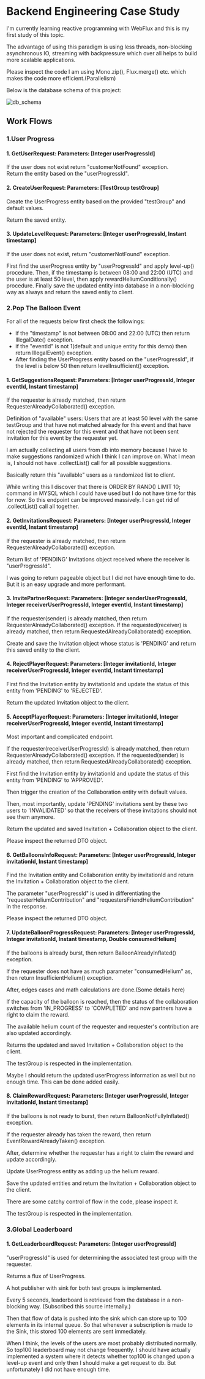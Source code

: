 # Backend Engineering Case Study

I'm currently learning reactive programming with WebFlux and this is my first study of this topic.

The advantage of using this paradigm is using less threads, non-blocking asynchronous IO, streaming with backpressure which over all helps to build more scalable applications.

Please inspect the code I am using Mono.zip(), Flux.merge() etc. which makes the code more efficient.(Parallelism)

Below is the database schema of this project:

![db_schema](db_schema.png)

## Work Flows

### 1.User Progress

#### 1. GetUserRequest: Parameters: [Integer userProgressId]

If the user does not exist return "customerNotFound" exception.  
Return the entity based on the "userProgressId".

#### 2. CreateUserRequest: Parameters: [TestGroup testGroup]

Create the UserProgress entity based on the provided "testGroup" and default values.

Return the saved entity.

#### 3. UpdateLevelRequest: Parameters: [Integer userProgressId, Instant timestamp]

If the user does not exist, return "customerNotFound" exception.

First find the userProgress entity by "userProgressId" and apply level-up() procedure.
Then, if the timestamp is between 08:00 and 22:00 (UTC) and the user is at least 50 level,
then apply rewardHeliumConditionally() procedure.
Finally save the updated entity into database in a non-blocking way as always and return the saved entiy to client.

### 2.Pop The Balloon Event

For all of the requests below first check the followings: 

- if the "timestamp" is not between 08:00 and 22:00 (UTC) then return IllegalDate() exception.
- if the "eventId" is not 1(default and unique entity for this demo) then return IllegalEvent() exception.
- After finding the UserProgress entity based on the "userProgressId", if the level is below 50 then return levelInsufficient() exception.

#### 1. GetSuggestionsRequest: Parameters: [Integer userProgressId, Integer eventId, Instant timestamp]

If the requester is already matched, then return RequesterAlreadyCollaborated() exception.

Definition of "available" users: Users that are at least 50 level with the same testGroup and that have not matched already for this event and that have not rejected the requester for this event and that have not been sent invitation for this event by the requester yet. 

I am actually collecting all users from db into memory because I have to make suggestions randomized which I think I can improve on. What I mean is, I should not have .collectList() call for all possible suggestions.

Basically return this "available" users as a randomized list to client.

While writing this I discover that there is ORDER BY RAND() LIMIT 10; command in MYSQL which I could have used but I do not have time for this for now. So this endpoint can be improved massively. I can get rid of .collectList() call all together.

#### 2. GetInvitationsRequest: Parameters: [Integer userProgressId, Integer eventId, Instant timestamp]

If the requester is already matched, then return RequesterAlreadyCollaborated() exception.

Return list of 'PENDING' Invitations object received where the receiver is "userProgressId".

I was going to return pageable object but I did not have enough time to do. But it is an easy upgrade and more performant.

#### 3. InvitePartnerRequest: Parameters: [Integer senderUserProgressId, Integer receiverUserProgressId, Integer eventId, Instant timestamp]

If the requester(sender) is already matched, then return RequesterAlreadyCollaborated() exception.
If the requested(receiver) is already matched, then return RequestedAlreadyCollaborated() exception.

Create and save the Invitation object whose status is 'PENDING' and return this saved entity to the client.

#### 4. RejectPlayerRequest: Parameters: [Integer invitationId, Integer receiverUserProgressId, Integer eventId, Instant timestamp]

First find the Invitation entity by invitationId and update the status of this entity from 'PENDING' to 'REJECTED'.

Return the updated Invitation object to the client.

#### 5. AcceptPlayerRequest: Parameters: [Integer invitationId, Integer receiverUserProgressId, Integer eventId, Instant timestamp]

Most important and complicated endpoint.

If the requester(receiverUserProgressId) is already matched, then return RequesterAlreadyCollaborated() exception.
If the requested(sender) is already matched, then return RequestedAlreadyCollaborated() exception.

First find the Invitation entity by invitationId and update the status of this entity from 'PENDING' to 'APPROVED'.

Then trigger the creation of the Collaboration entity with default values.

Then, most importantly, update 'PENDING' invitations sent by these two users to 'INVALIDATED' so that the receivers of these invitations should not see them anymore.

Return the updated and saved Invitation + Collaboration object to the client.

Please inspect the returned DTO object. 

#### 6. GetBalloonsInfoRequest: Parameters: [Integer userProgressId, Integer invitationId, Instant timestamp]

Find the Invitation entity and Collaboration entity by invitationId and return the  Invitation + Collaboration object to the client.

The parameter "userProgressId" is used in differentiating the "requesterHeliumContribution" and "requestersFriendHeliumContribution" in the response.

Please inspect the returned DTO object.

#### 7. UpdateBalloonProgressRequest: Parameters: [Integer userProgressId, Integer invitationId, Instant timestamp, Double consumedHelium]

If the balloons is already burst, then return BalloonAlreadyInflated() exception.

If the requester does not have as much parameter "consumedHelium" as, then return InsufficientHelium() exception.

After, edges cases and math calculations are done.(Some details here)

If the capacity of the balloon is reached, then the status of the collaboration switches from 'IN_PROGRESS' to 'COMPLETED' and now partners have a right to claim the reward. 

The available helium count of the requester and requester's contribution are also updated accordingly.

Returns the updated and saved Invitation + Collaboration object to the client.

The testGroup is respected in the implementation.

Maybe I should return the updated userProgress information as well but no enough time. This can be done added easily.

#### 8. ClaimRewardRequest: Parameters: [Integer userProgressId, Integer invitationId, Instant timestamp]

If the balloons is not ready to burst, then return BalloonNotFullyInflated() exception.

If the requester already has taken the reward, then return EventRewardAlreadyTaken() exception.

After, determine whether the requester has a right to claim the reward and update accordingly.

Update UserProgress entity as adding up the helium reward.

Save the updated entities and return the Invitation + Collaboration object to the client.

There are some catchy control of flow in the code, please inspect it.

The testGroup is respected in the implementation.

### 3.Global Leaderboard

#### 1. GetLeaderboardRequest: Parameters: [Integer userProgressId]

"userProgressId" is used for determining the associated test group with the requester.

Returns a flux of UserProgress.

A hot publisher with sink for both test groups is implemented.

Every 5 seconds, leaderboard is retrieved from the database in a non-blocking way. (Subscribed this source internally.)

Then that flow of data is pushed into the sink which can store up to 100 elements in its internal queue. So that whenever a subscription is made to the Sink, this stored 100 elements are sent immediately.

When I think, the levels of the users are most probably distributed normally. So top100 leaderboard may not change frequently. I should have actually implemented a system where it detects whether top100 is changed upon a level-up event and only then I should make a get request to db.
But unfortunately I did not have enough time.